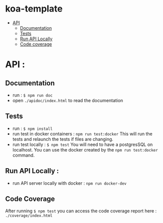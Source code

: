 # koa-template

- [API](#api)
    - [Documentation](#documentation)
    - [Tests](#tests)
    - [Run API Locally](#run-api-locally-)
    - [Code coverage](#code-coverage)

# API :

## Documentation

- run : `$ npm run doc`
- open `./apidoc/index.html` to read the documentation

## Tests

- run : `$ npm install`
- run test in docker containers : `npm run test:docker` This will run the tests and relaunch the tests if files are changing.
- run test locally : `$ npm test` You will need to have a postgresSQL on localhost. You can use the docker created by the `npm run test:docker` command.

## Run API Locally :

- run API server locally with docker : `npm run docker-dev`

## Code Coverage

After running `$ npm test` you can access the code coverage report here : `./coverage/index.html`
